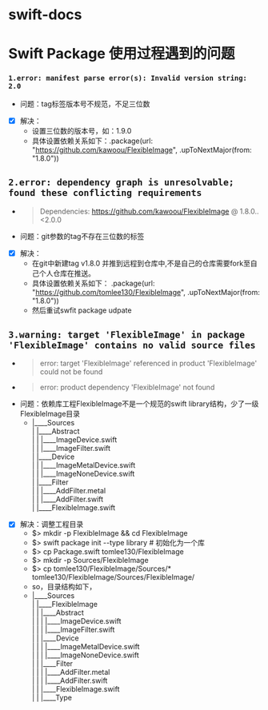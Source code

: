 # swift-docs
# Swift Package 使用过程遇到的问题

### `1.error: manifest parse error(s): Invalid version string: 2.0`
- 问题：tag标签版本号不规范，不足三位数
- [x] 解决：
  - 设置三位数的版本号，如：1.9.0
  - 具体设置依赖关系如下：.package(url: "https://github.com/kawoou/FlexibleImage", .upToNextMajor(from: "1.8.0"))


## `2.error: dependency graph is unresolvable; found these conflicting requirements`
- > Dependencies:  https://github.com/kawoou/FlexibleImage @ 1.8.0..<2.0.0
- 问题：git参数的tag不存在三位数的标签
- [x] 解决：
  - 在git中新建tag v1.8.0 并推到远程到仓库中,不是自己的仓库需要fork至自己个人仓库在推送。
  - 具体设置依赖关系如下： .package(url: "https://github.com/tomlee130/FlexibleImage", .upToNextMajor(from: "1.8.0"))
  - 然后重试swfit package udpate

## `3.warning: target 'FlexibleImage' in package 'FlexibleImage' contains no valid source files`
 - > error: target 'FlexibleImage' referenced in product 'FlexibleImage' could not be found
 - > error: product dependency 'FlexibleImage' not found
- 问题：依赖库工程FlexibleImage不是一个规范的swift library结构，少了一级FlexibleImage目录
    - |____Sources <br>
    | |____Abstract <br>
    | | |____ImageDevice.swift <br>
    | | |____ImageFilter.swift <br>
    | |____Device <br>
    | | |____ImageMetalDevice.swift <br>
    | | |____ImageNoneDevice.swift <br>
    | |____Filter <br>
    | | |____AddFilter.metal <br>
    | | |____AddFilter.swift <br>
    | |____FlexibleImage.swift <br>
- [x] 解决：调整工程目录 <br>
    - $> mkdir -p FlexibleImage && cd FlexibleImage <br>
    - $> swift package init --type library    # 初始化为一个库 <br>
    - $> cp Package.swift  tomlee130/FlexibleImage <br>
    - $> mkdir -p Sources/FlexibleImage <br>
    - $> cp tomlee130/FlexibleImage/Sources/*  tomlee130/FlexibleImage/Sources/FlexibleImage/ <br>
    - so，目录结构如下， <br>
    - |____Sources <br>
      | |____FlexibleImage <br>
      | | |____Abstract <br>
      | | | |____ImageDevice.swift <br>
      | | | |____ImageFilter.swift <br>
      | | |____Device <br>
      | | | |____ImageMetalDevice.swift <br>
      | | | |____ImageNoneDevice.swift <br>
      | | |____Filter <br>
      | | | |____AddFilter.metal <br>
      | | | |____AddFilter.swift <br>
      | | |____FlexibleImage.swift <br>
      | | |____Type <br>
